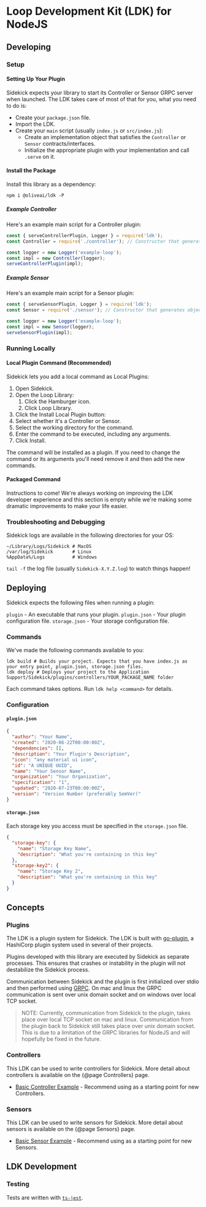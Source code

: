 # Loop Development Kit (LDK) for NodeJS

## Developing

### Setup

#### Setting Up Your Plugin

Sidekick expects your library to start its Controller or Sensor GRPC server when launched. The LDK takes care of most of that for you, what you need to do is:

- Create your `package.json` file.
- Import the LDK.
- Create your `main` script (usually `index.js` or `src/index.js`):
    - Create an implementation object that satisfies the `Controller` or `Sensor` contracts/interfaces.
    - Initialize the appropriate plugin with your implementation and call `.serve` on it.

#### Install the Package

Install this library as a dependency:

```shell
npm i @oliveai/ldk -P
```

##### Example Controller

Here's an example main script for a Controller plugin:

```javascript
const { serveControllerPlugin, Logger } = require('ldk');
const Controller = require('./controller'); // Constructor that generates objects meeting the Controller interface.

const logger = new Logger('example-loop');
const impl = new Controller(logger);
serveControllerPlugin(impl);
```

##### Example Sensor

Here's an example main script for a Sensor plugin:

```javascript
const { serveSensorPlugin, Logger } = require('ldk');
const Sensor = require('./sensor'); // Constructor that generates objects meeting the Sensor interface.

const logger = new Logger('example-loop');
const impl = new Sensor(logger);
serveSensorPlugin(impl);
```

### Running Locally

#### Local Plugin Command (Recommended)

Sidekick lets you add a local command as Local Plugins:

1. Open Sidekick.
2. Open the Loop Library:
    1. Click the Hamburger icon.
    2. Click Loop Library.
3. Click the Install Local Plugin button:
4. Select whether it's a Controller or Sensor.
5. Select the working directory for the command.
6. Enter the command to be executed, including any arguments.
7. Click Install.

The command will be installed as a plugin. If you need to change the command or its arguments you'll need remove it and then add the new commands.

#### Packaged Command

Instructions to come! We're always working on improving the LDK developer experience and this section is empty while we're making some dramatic improvements to make your life easier.

### Troubleshooting and Debugging

Sidekick logs are available in the following directories for your OS:

```shell
~/Library/Logs/Sidekick # MacOS
/var/log/Sidekick       # Linux
%AppData%/Logs          # Windows
```

`tail -f` the log file (usually `Sidekick-X.Y.Z.log`) to watch things happen!

## Deploying

Sidekick expects the following files when running a plugin:

`plugin` - An executable that runs your plugin.
`plugin.json` - Your plugin configuration file.
`storage.json` - Your storage configuration file.

### Commands

We've made the following commands available to you:

```shell
ldk build # Builds your project. Expects that you have index.js as your entry point, plugin.json, storage.json files.
ldk deploy # Deploys your project to the Application Support/Sidekick/plugins/controllers/YOUR_PACKAGE_NAME folder
```

Each command takes options. Run `ldk help <command>` for details.

### Configuration

#### `plugin.json`

```json
{
  "author": "Your Name",
  "created": "2020-06-22T00:00:00Z",
  "dependencies": [],
  "description": "Your Plugin's Description",
  "icon": "any material ui icon",
  "id": "A UNIQUE UUID",
  "name": "Your Sensor Name",
  "organization": "Your Organization",
  "specification": "1",
  "updated": "2020-07-23T00:00:00Z",
  "version": "Version Number (preferably SemVer)"
}
```

#### `storage.json`

Each storage key you access must be specified in the `storage.json` file.

```json
{
  "storage-key": {
    "name": "Storage Key Name",
    "description": "What you're containing in this key"
  },
  "storage-key2": {
    "name": "Storage Key 2",
    "description": "What you're containing in this key"
  }
}
```

## Concepts

### Plugins

The LDK is a plugin system for Sidekick. The LDK is built with [go-plugin](https://github.com/hashicorp/go-plugin), a HashiCorp plugin system used in several of their projects.

Plugins developed with this library are executed by Sidekick as separate processes. This ensures that crashes or instability in the plugin will not destabilize the Sidekick process.

Communication between Sidekick and the plugin is first initialized over stdio and then performed using [GRPC](https://grpc.io/). On mac and linux the GRPC communication is sent over unix domain socket and on windows over local TCP socket.

> NOTE: Currently, communication from Sidekick to the plugin, takes place over local TCP socket on mac and linux. Communication from the plugin back to Sidekick still takes place over unix domain socket. This is due to a limitation of the GRPC libraries for NodeJS and will hopefully be fixed in the future.

### Controllers

This LDK can be used to write controllers for Sidekick. More detail about controllers is available on the {@page Controllers} page.

- [Basic Controller Example](https://github.com/open-olive/sidekick-controller-examplenode) - Recommend using as a starting point for new Controllers.

### Sensors

This LDK can be used to write sensors for Sidekick. More detail about sensors is available on the {@page Sensors} page.

- [Basic Sensor Example](https://github.com/open-olive/sidekick-sensor-examplenode) - Recommend using as a starting point for new Sensors.

## LDK Development

### Testing

Tests are written with [`ts-jest`](https://kulshekhar.github.io/ts-jest/).
